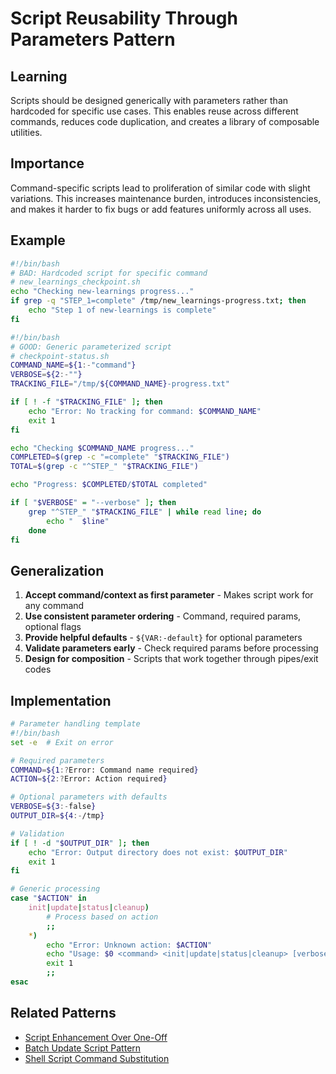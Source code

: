 # Script Reusability Through Parameters Pattern

## Learning
Scripts should be designed generically with parameters rather than hardcoded for specific use cases. This enables reuse across different commands, reduces code duplication, and creates a library of composable utilities.

## Importance
Command-specific scripts lead to proliferation of similar code with slight variations. This increases maintenance burden, introduces inconsistencies, and makes it harder to fix bugs or add features uniformly across all uses.

## Example
```bash
#!/bin/bash
# BAD: Hardcoded script for specific command
# new_learnings_checkpoint.sh
echo "Checking new-learnings progress..."
if grep -q "STEP_1=complete" /tmp/new_learnings-progress.txt; then
    echo "Step 1 of new-learnings is complete"
fi

#!/bin/bash
# GOOD: Generic parameterized script
# checkpoint-status.sh
COMMAND_NAME=${1:-"command"}
VERBOSE=${2:-""}
TRACKING_FILE="/tmp/${COMMAND_NAME}-progress.txt"

if [ ! -f "$TRACKING_FILE" ]; then
    echo "Error: No tracking for command: $COMMAND_NAME"
    exit 1
fi

echo "Checking $COMMAND_NAME progress..."
COMPLETED=$(grep -c "=complete" "$TRACKING_FILE")
TOTAL=$(grep -c "^STEP_" "$TRACKING_FILE")

echo "Progress: $COMPLETED/$TOTAL completed"

if [ "$VERBOSE" = "--verbose" ]; then
    grep "^STEP_" "$TRACKING_FILE" | while read line; do
        echo "  $line"
    done
fi
```

## Generalization
1. **Accept command/context as first parameter** - Makes script work for any command
2. **Use consistent parameter ordering** - Command, required params, optional flags
3. **Provide helpful defaults** - `${VAR:-default}` for optional parameters
4. **Validate parameters early** - Check required params before processing
5. **Design for composition** - Scripts that work together through pipes/exit codes

## Implementation
```bash
# Parameter handling template
#!/bin/bash
set -e  # Exit on error

# Required parameters
COMMAND=${1:?Error: Command name required}
ACTION=${2:?Error: Action required}

# Optional parameters with defaults
VERBOSE=${3:-false}
OUTPUT_DIR=${4:-/tmp}

# Validation
if [ ! -d "$OUTPUT_DIR" ]; then
    echo "Error: Output directory does not exist: $OUTPUT_DIR"
    exit 1
fi

# Generic processing
case "$ACTION" in
    init|update|status|cleanup)
        # Process based on action
        ;;
    *)
        echo "Error: Unknown action: $ACTION"
        echo "Usage: $0 <command> <init|update|status|cleanup> [verbose] [output_dir]"
        exit 1
        ;;
esac
```

## Related Patterns
- [Script Enhancement Over One-Off](script-enhancement-over-one-off.md)
- [Batch Update Script Pattern](batch-update-script-pattern.md)
- [Shell Script Command Substitution](shell-script-command-substitution.md)